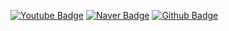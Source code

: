 [![Youtube Badge](https://32dev.github.io/resources/badge/youtube.png)](https://www.youtube.com/@32comma)  [![Naver Badge](https://32dev.github.io/resources/badge/blog.png)](https:/blog.naver.com/32dev)  [![Github Badge](https://32dev.github.io/resources/badge/github.png)](https://32dev.github.io) 


